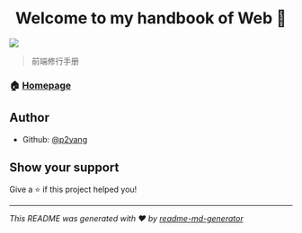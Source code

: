 <h1 align="center">Welcome to my handbook of Web 👋</h1>
<p>
  <img src="https://img.shields.io/badge/version-1.0.0-blue.svg?cacheSeconds=2592000" />
</p>

> 前端修行手册

### 🏠 [Homepage](https://p2yang.github.io/handbook/)

## Author

* Github: [@p2yang](https://github.com/p2yang)

## Show your support

Give a ⭐️ if this project helped you!

***
_This README was generated with ❤️ by [readme-md-generator](https://github.com/kefranabg/readme-md-generator)_
